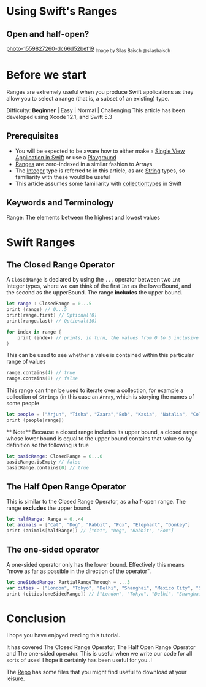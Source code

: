 # Using Swift's Ranges
## Open and half-open?

[photo-1559827260-dc66d52bef19](Images/photo-1559827260-dc66d52bef19.png)
<sub>Image by Silas Baisch @silasbaisch</sub>

# Before we start
Ranges are extremely useful when you produce Swift applications as they allow you to select a range (that is, a subset of an existing) type.

Difficulty: **Beginner** | Easy | Normal | Challenging
This article has been developed using Xcode 12.1, and Swift 5.3

## Prerequisites
* You will be expected to be aware how to either make a [Single View Application in Swift](https://medium.com/swlh/your-first-ios-application-using-xcode-9983cf6efb71) or use a [Playground](https://medium.com/@stevenpcurtis.sc/coding-in-swift-playgrounds-1a5563efa089)
* [Ranges](https://medium.com/swlh/zero-indexed-arrays-f752a47abf65) are zero-indexed in a similar fashion to Arrays
* The [Integer](https://medium.com/@stevenpcurtis.sc/what-is-an-integer-1a26cdd18d68) type is referred to in this article, as are [String](https://medium.com/@stevenpcurtis.sc/what-is-a-string-232ef38d21d6) types, so familiarity with these would be useful
* This article assumes some familiarity with [collectiontypes](https://medium.com/@stevenpcurtis.sc/swifts-collections-the-collected-works-772538c3107a) in Swift

## Keywords and Terminology
Range: The elements between the highest and lowest values

# Swift Ranges
## The Closed Range Operator
A `ClosedRange` is declared by using the `...` operator between two `Int` Integer types, where we can think of the first `Int` as the lowerBound, and the second as the upperBound. The range **includes** the upper bound.

```swift
let range : ClosedRange = 0...5
print (range) // 0...5
print(range.first) // Optional(0)
print(range.last) // Optional(10)

for index in range {
    print (index) // prints, in turn, the values from 0 to 5 inclusive
}
```

This can be used to see whether a value is contained within this particular range of values

```swift
range.contains(4) // true
range.contains(8) // false
```

This range can then be used to iterate over a collection, for example a collection of `Strings` (in this case an `Array`, which is storying the names of some people

```Swift
let people = ["Arjun", "Tisha", "Zaara","Bob", "Kasia", "Natalia", "Colin"]
print (people[range])
```

** Note**
Because a closed range includes its upper bound, a closed range whose lower bound is equal to the upper bound contains that value so by definition so the following is true

```swift
let basicRange: ClosedRange = 0...0
basicRange.isEmpty // false
basicRange.contains(0) // true
```

## The Half Open Range Operator
This is similar to the Closed Range Operator, as a half-open range. The range **excludes** the upper bound.
```swift
let halfRange: Range = 0..<4
let animals = ["Cat", "Dog", "Rabbit", "Fox", "Elephant", "Donkey"]
print (animals[halfRange]) // ["Cat", "Dog", "Rabbit", "Fox"]
```

## The one-sided operator
A one-sided operator only has the lower  bound. Effectively this means "move as far as possible in the direction of the operator".

```swift
let oneSidedRange: PartialRangeThrough = ...3
var cities = ["London", "Tokyo", "Delhi", "Shanghai", "Mexico City", "São Paulo", "Mumbai", "Cairo"]
print (cities[oneSidedRange]) // ["London", "Tokyo", "Delhi", "Shanghai"]
```


# Conclusion
I hope you have enjoyed reading this tutorial. 

It has covered The Closed Range Operator, The Half Open Range Operator and The one-sided operator. This is useful when we write our code for all sorts of uses! I hope it certainly has been useful for you..!

The [Repo](https://github.com/stevencurtis/SwiftCoding/tree/master/Ranges) has some files that you might find useful to download at your leisure.
